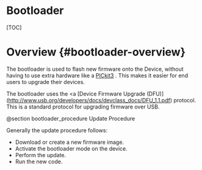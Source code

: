 Bootloader
================

[TOC]

# Overview {#bootloader-overview}

The bootloader is used to flash new firmware onto the Device, without having
to use extra hardware like a
[PICkit3](http://www.microchip.com/Developmenttools/ProductDetails.aspx?PartNO=PG164130)
. This makes it easier for end users to upgrade their devices.

The bootloader uses the <a
[Device Firmware Upgrade (DFU)]
(http://www.usb.org/developers/docs/devclass_docs/DFU_1.1.pdf)
protocol. This is a standard protocol for upgrading firmware over USB.

@section bootloader_procedure Update Procedure

Generally the update procedure follows:
- Download or create a new firmware image.
- Activate the bootloader mode on the device.
- Perform the update.
- Run the new code.
